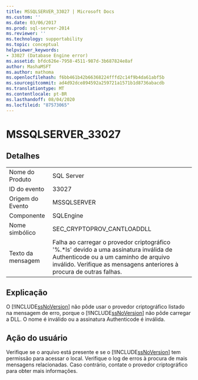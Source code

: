 ```yaml
---
title: MSSQLSERVER_33027 | Microsoft Docs
ms.custom: ''
ms.date: 03/06/2017
ms.prod: sql-server-2014
ms.reviewer: ''
ms.technology: supportability
ms.topic: conceptual
helpviewer_keywords:
- 33027 (Database Engine error)
ms.assetid: bfdc626e-7958-4511-987d-3b687824e8af
author: MashaMSFT
ms.author: mathoma
ms.openlocfilehash: f6bb461b42b66368224fffd2c14f9b4da61abf5b
ms.sourcegitcommit: ad4d92dce894592a259721a1571b1d8736abacdb
ms.translationtype: MT
ms.contentlocale: pt-BR
ms.lasthandoff: 08/04/2020
ms.locfileid: "87573065"
---
```

# <a name="mssqlserver_33027"></a>MSSQLSERVER_33027
    
## <a name="details"></a>Detalhes  
  
|||  
|-|-|  
|Nome do Produto|SQL Server|  
|ID do evento|33027|  
|Origem do Evento|MSSQLSERVER|  
|Componente|SQLEngine|  
|Nome simbólico|SEC_CRYPTOPROV_CANTLOADDLL|  
|Texto da mensagem|Falha ao carregar o provedor criptográfico '%.*ls' devido a uma assinatura inválida de Authenticode ou a um caminho de arquivo inválido. Verifique as mensagens anteriores à procura de outras falhas.|  
  
## <a name="explanation"></a>Explicação  
 O [!INCLUDE[ssNoVersion](../../includes/ssnoversion-md.md)] não pôde usar o provedor criptográfico listado na mensagem de erro, porque o [!INCLUDE[ssNoVersion](../../includes/ssnoversion-md.md)] não pôde carregar a DLL. O nome é inválido ou a assinatura Authenticode é inválida.  
  
## <a name="user-action"></a>Ação do usuário  
 Verifique se o arquivo está presente e se o [!INCLUDE[ssNoVersion](../../includes/ssnoversion-md.md)] tem permissão para acessar o local. Verifique o log de erros à procura de mais mensagens relacionadas. Caso contrário, contate o provedor criptográfico para obter mais informações.  
  
  
